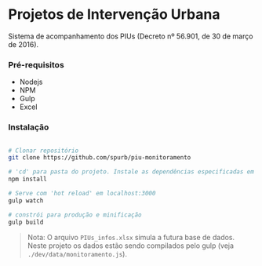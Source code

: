 # Projetos de Intervenção Urbana 

Sistema de acompanhamento dos PIUs (Decreto nº 56.901, de 30 de março de 2016).

### Pré-requisitos
* Nodejs 
* NPM
* Gulp
* Excel

### Instalação
``` bash

# Clonar repositório
git clone https://github.com/spurb/piu-monitoramento

# 'cd' para pasta do projeto. Instale as dependências especificadas em package.json
npm install

# Serve com 'hot reload' em localhost:3000
gulp watch

# constrói para produção e minificação 
gulp build

```

> Nota: O arquivo ``PIUs_infos.xlsx`` simula a futura base de dados. Neste projeto os dados estão sendo compilados pelo gulp (veja `./dev/data/monitoramento.js`).